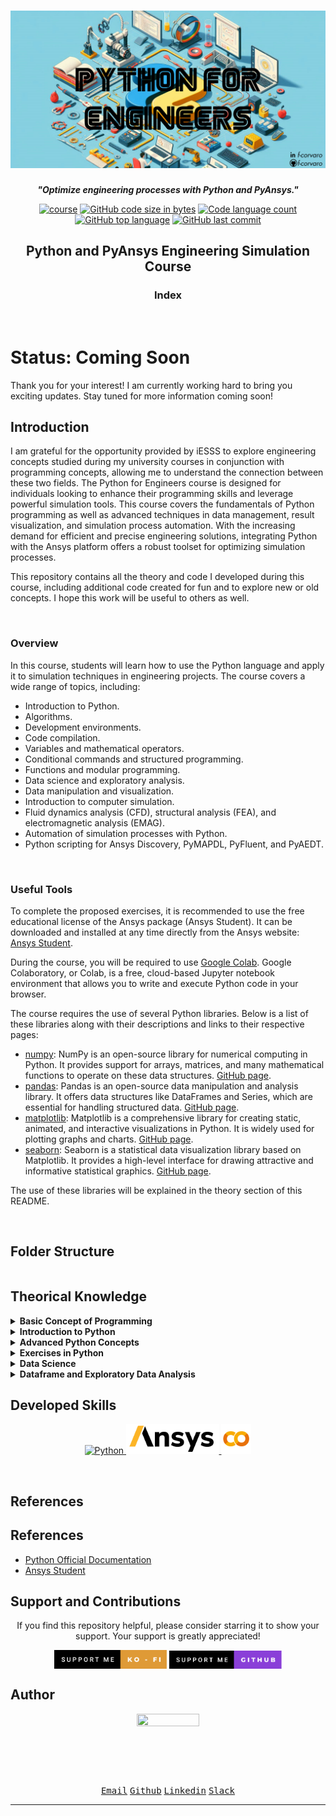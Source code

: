 <h1 align="center"><a href="https://github.com/f-corvaro/PyAnsys-Engineering-Simulation-Course">
	<img src="https://github.com/f-corvaro/PyAnsys-Engineering-Simulation-Course/blob/main/.extra/python-eng.png" alt="Python_and_pyansys">
</a></h1>

<p align="center">
	<b><i>"Optimize engineering processes with Python and PyAnsys."</i></b><br>
</p>
<p align="center" style="text-decoration: none;">
	<a href="https://it.esssvirtual.com/courses/corso-di-python-e-pyansys-per-ingegneri"><img alt="course" src="https://img.shields.io/badge/course-iESSS-yellow" /></a>
    <a href="https://github.com/f-corvaro/PyAnsys-Engineering-Simulation-Course"><img alt="GitHub code size in bytes" src="https://img.shields.io/github/languages/code-size/f-corvaro/PyAnsys-Engineering-Simulation-Course?color=blueviolet" /></a>
    <a href="https://github.com/f-corvaro/PyAnsys-Engineering-Simulation-Course"><img alt="Code language count" src="https://img.shields.io/github/languages/count/f-corvaro/PyAnsys-Engineering-Simulation-Course?color=yellow" /></a>
    <a href="https://github.com/f-corvaro/PyAnsys-Engineering-Simulation-Course"><img alt="GitHub top language" src="https://img.shields.io/github/languages/top/f-corvaro/PyAnsys-Engineering-Simulation-Course?color=blueviolet" /></a>
    <a href="https://github.com/f-corvaro/PyAnsys-Engineering-Simulation-Course"><img alt="GitHub last commit" src="https://img.shields.io/github/last-commit/f-corvaro/PyAnsys-Engineering-Simulation-Course?color=yellow" /></a>
</p>

<h2 align="center">Python and PyAnsys Engineering Simulation Course</h2>

<h3 align="center">Index</h3>
<p align="center">

</p>
<br>

# Status: Coming Soon

Thank you for your interest! I am currently working hard to bring you exciting updates. Stay tuned for more information coming soon!

## Introduction

<p align="justify">

I am grateful for the opportunity provided by iESSS to explore engineering concepts studied during my university courses in 
conjunction with programming concepts, allowing me to understand the connection between these two fields. The Python for Engineers 
course is designed for individuals looking to enhance their programming skills 
and leverage powerful simulation tools. This course covers the fundamentals of Python programming as well as advanced 
techniques in data management, result visualization, and simulation process automation. With the increasing demand for 
efficient and precise engineering solutions, integrating Python with the Ansys platform offers a robust toolset for 
optimizing simulation processes.

This repository contains all the theory and code I developed during this course, including additional code created for fun and to explore 
new or old concepts. I hope this work will be useful to others as well.

</p>
<br>

### Overview 

<p align="justify">

In this course, students will learn how to use the Python language and apply it to simulation techniques in engineering projects. 
The course covers a wide range of topics, including:

- Introduction to Python.
- Algorithms.
- Development environments.
- Code compilation.
- Variables and mathematical operators.
- Conditional commands and structured programming.
- Functions and modular programming.
- Data science and exploratory analysis.
- Data manipulation and visualization.
- Introduction to computer simulation.
- Fluid dynamics analysis (CFD), structural analysis (FEA), and electromagnetic analysis (EMAG).
- Automation of simulation processes with Python.
- Python scripting for Ansys Discovery, PyMAPDL, PyFluent, and PyAEDT.

</p>
<br>

### Useful Tools

<p align="justify">

To complete the proposed exercises, it is recommended to use the free educational license of the Ansys package 
(Ansys Student). It can be downloaded and installed at any time directly from the Ansys website: [Ansys Student](https://www.ansys.com/academic/students).

During the course, you will be required to use [Google Colab](https://colab.research.google.com/). Google Colaboratory, or Colab, is a free, 
cloud-based Jupyter notebook environment that allows you to write and execute Python code in your browser. 

The course requires the use of several Python libraries. Below is a list of these libraries along with their descriptions and links to their 
respective pages:

- [numpy](https://numpy.org/): NumPy is an open-source library for numerical computing in Python. It provides support for arrays, matrices, 
  and many mathematical functions to operate on these data structures. [GitHub page](https://github.com/numpy/numpy?tab=readme-ov-file).
- [pandas](https://pandas.pydata.org/): Pandas is an open-source data manipulation and analysis library. It offers data structures like 
  DataFrames and Series, which are essential for handling structured data. [GitHub page](https://github.com/pandas-dev/pandas).
- [matplotlib](https://matplotlib.org/): Matplotlib is a comprehensive library for creating static, animated, and interactive visualizations 
  in Python. It is widely used for plotting graphs and charts. [GitHub page](https://github.com/matplotlib/matplotlib).
- [seaborn](https://seaborn.pydata.org/): Seaborn is a statistical data visualization library based on Matplotlib. It provides a high-level 
  interface for drawing attractive and informative statistical graphics. [GitHub page](https://github.com/mwaskom/seaborn).

The use of these libraries will be explained in the theory section of this README.

</p>
<br>

## Folder Structure

<p align="justify">

```
```

<p>

## Theorical Knowledge

<details>
  <summary><strong>Basic Concept of Programming</strong></summary>
  <p align="justify">
  
  A **programming language** is a set of rules used to write programs that can be executed by a computer. High-level languages, such as Python, are written by programmers and then compiled or interpreted into low-level machine code that can be executed by the computer's microprocessor. 

  An **algorithm** is a finite sequence of well-defined instructions used to solve a specific problem. In computer science, algorithms are implemented using programming languages and must be designed to achieve a particular goal. Effective problem-solving involves breaking down complex problems into smaller, manageable parts and solving them step by step. Clear and unambiguous communication is essential for writing efficient and maintainable code.

  A **compiler** is a program that converts source code written in a programming language into executable code that can be read and executed by the computer. “Hello World” is a simple example of a program that is used to test a development environment.

  **Variables** are spaces in computer memory used to store values. 

  The **development environment** is the space where you write the instructions that will be executed by the program. You need to import files and libraries for proper operation. To see results, you have to compile the program and analyze it line by line to check the logic and any errors (breakpoints). Essentially, it is a programmer's note sheet where they will write their algorithm in a programming language. 

  An **Integrated Development Environment (IDE)** is software that provides development tools for coding, testing, and debugging programs. There are many IDEs for various programming languages, such as PyCharm, Visual Studio Code, Sublime Text, and IDLE.

  **Offline IDEs**:
  - **PyCharm**: A powerful IDE for Python with features like code completion, debugging, and version control integration.
  - **Visual Studio Code**: A lightweight but powerful source code editor with support for Python and many other languages, extensions, and debugging tools. (My favorite one).
  - **Sublime Text**: A sophisticated text editor for code, markup, and prose with a focus on speed and simplicity.
  - **IDLE**: The default Python IDE that comes with the Python installation, suitable for beginners.

  **Online IDEs**:
  - **Google Colaboratory**: An interactive way of sharing documents with code, graphs, results, text, and other features. It allows the execution of a block of code, and codes can be edited and executed at any time. It is particularly useful for data science and machine learning projects as it provides free access to GPU and TPU resources. *(This IDE will be used for the course)*.
  
  ### Differences between Online and Offline IDEs

  **Offline IDEs**:
  - **Pros**:
    - Full control over the development environment and tools.
    - Better performance and responsiveness.
    - Access to local files and resources.
    - More customization options and extensions.
  - **Cons**:
    - Requires installation and setup on your local machine.
    - Limited to the resources available on your local machine.

  **Online IDEs**:
  - **Pros**:
    - Accessible from any device with an internet connection.
    - No installation or setup required.
    - Easy collaboration and sharing of code.
    - Access to powerful cloud resources (e.g., GPUs in Google Colab).
  - **Cons**:
    - Dependent on internet connectivity.
    - Potentially slower performance compared to local IDEs.
    - Limited access to local files and resources.

  </p>
</details>

<details>
  <summary><strong>Introduction to Python</strong></summary>
  <p align="justify">

  **Python** is a high-level, interpreted programming language developed by Guido van Rossum and first released in 1991. 
  Known for its readability and simplicity, Python has become one of the most popular programming languages in the world. 
  It supports multiple programming paradigms, including procedural, object-oriented, and functional programming. Python's 
  extensive standard library and active community contribute to its versatility and widespread use in various fields such 
  as web development, data science, artificial intelligence, and scientific computing.

  In Python, an **interpreter** is used instead of a compiler. An interpreter executes the code line by line, translating it into machine code at runtime. This is different from a compiler, which translates the entire source code into machine code before execution.

  ### High-Level and Low-Level Languages

  Machine language consists of binary code (0s and 1s) that is directly executed by a computer's CPU. Assembly language is more readable than machine language and uses mnemonic codes to represent machine-level instructions. High-level languages, such as Python, are closer to human languages and abstract away the complexities of the hardware, making them easier to read, write, and maintain.

  ### Compilers vs. Interpreters

  **Compiler:**
  - **Definition:** A compiler is a program that converts source code written in a programming language into executable code that can be read and executed by the computer.
  - **Pros:**
    - Faster execution time since the code is already translated into machine code.
    - Better optimization of the code during the compilation process.
  - **Cons:**
    - Compilation can be time-consuming, especially for large programs.
    - Debugging can be more difficult since errors are reported after the entire code is compiled.

  **Interpreter:**
  - **Definition:** An interpreter translates and executes code line by line at runtime.
  - **Pros:**
    - Easier to debug since errors are reported immediately after the line is executed.
    - No need for a separate compilation step, making development faster and more interactive.
  - **Cons:**
    - Slower execution time due to on-the-fly code translation.
    - Less optimization compared to compiled code.

  Python files have the `.py` extension, and you need to have a Python interpreter installed to run them. Unlike C, Python does not compile to `.o` (object) files. Instead, Python code is interpreted at runtime. When you run a Python script, the Python interpreter compiles the code to bytecode, which is then executed by the Python Virtual Machine (PVM). This process is transparent to the user and does not produce `.o` files.

  ### Comments
  In Python, comments are written with the `#` symbol. Comments are used to explain the code and make it more readable for humans. The computer ignores comments during execution.
  
  Example:
  ```python
  # This is a single-line comment
  print("Hello, World!")  # This comment explains the print statement
  ```

  ### Variables Types

  Python has several types of variables, including integers (`int`), floating-point numbers (`float`), sequences of characters (`string`), booleans (`bool`), lists (`list`), tuples (`tuple`), and dictionaries (`dict`). These variables can be used in a program to store values and perform calculations.

  - **Integers (`int`)**: Whole numbers, e.g., `5`, `-3`.
  - **Floating-point numbers (`float`)**: Numbers with a decimal point, e.g., `3.14`, `-0.001`.
  - **Strings (`str`)**: Sequences of characters, e.g., `"Hello, World!"`.
  - **Booleans (`bool`)**: Logical values, `True` or `False`.

  **Formatted String Literals (f-strings)**: In Python, formatted string literals, also known as f-strings, provide a way to embed expressions 
  inside string literals using curly braces `{}`. This allows you to include the value of variables directly within a string.

  Example:
  ```python
  a = 10
  print(f"The value of a is {a}")
  ```
  In this example, the `f` before the string indicates that it is an f-string, and `{a}` is replaced with the value of the variable 
  a when the string is printed.

  **Lists:** A list is an ordered collection of items which can be of different types. Lists are mutable, meaning their elements 
  can be changed.

  Example:
  ```python
  my_list = [1, 2, 3, "apple", 4.5]
  print(my_list[3])  # Output: apple
  ```
  **Tuples:** A tuple is similar to a list, but it is immutable, meaning its elements cannot be changed after creation.

  Example:
  ```python
  my_tuple = (1, 2, 3, "apple", 4.5)
  print(my_tuple[3])  # Output: apple
  ```

  **Dictionaries:** A dictionary is an unordered collection of key-value pairs. Each key is unique and is used to access its 
  corresponding value.

  Example:
  ```python
  my_dict = {"name": "Alice", "age": 25, "city": "New York"}
  print(my_dict["name"])  # Output: Alice
  ```

  ### Mathematical Operators

  Python has standard mathematical operators: addition `+`, subtraction `-`, multiplication `*`, division `/`, remainder of division `%`, power `**`, and integer division `//`. Python performs operations in a specific order of priority: parentheses, powers, multiplication, division, addition, and subtraction.

  ### Conditional Statements
  Conditional statements in Python allow you to execute code based on a condition. The most common structures are `if`, `else`, and `elif`. The `if` statement allows you to execute a block of code only if a certain condition is met. The `else` statement allows you to execute alternative code if the condition is not met. The `elif` statement, short for "else if," allows you to check multiple conditions sequentially.

  Conditional statements in Python rely on comparison operators, which allow you to compare values and variables. Some examples of comparison operators are:
  - `==` (equality)
  - `!=` (inequality)
  - `<` (less than)
  - `>` (greater than)
  - `<=` (less than or equal to)
  - `>=` (greater than or equal to)

  The code that should be executed if a certain condition is met must be indented.

  ### Loops
  Loops in Python allow you to execute a block of code multiple times by iterating over a sequence of values. 
  This concept is used when you need to repeat a specific action for a certain number of times or while a condition is `true`. 
  Using loops can significantly reduce the amount of code you need to write, thereby reducing the computational cost of the algorithm.

  - `For` Loops: The for loop is used to iterate over a sequence (such as a list, tuple, dictionary, set, or string) and execute a block of code for each item in the sequence. This is useful when you know in advance how many times you need to execute the block of code.
  Example:
  ```python
  for i in range(5):
    print("Iteration:", i)
  ```
  - `While` Loops: The while loop is used to execute a block of code as long as a certain condition is `true`. 
  The programmer must ensure that the condition eventually becomes `false`; otherwise, the loop will run indefinitely, resulting in an infinite loop.
  Example:
  ```python
  count = 0
  while count < 5:
    print("Count:", count)
    count += 1  # Update the variable to avoid an infinite loop
  ```

  ### Logical Operators

  <img src="https://github.com/f-corvaro/PyAnsys-Engineering-Simulation-Course/blob/main/.extra/logical.png" alt="Logical Operators">

  Logical operators in Python are used to combine conditional statements. They include `and`, `or`, `not`, `nand`, and `nor`. The `and` operator returns `True` if both operands are true, while the `or` operator returns `True` if at least one operand is true. The `not` operator inverts the truth value of the operand. The `nand` operator returns `True` if at least one operand is false (it is the negation of `and`). The `nor` operator returns `True` if both operands are false (it is the negation of `or`). These operators are essential for constructing complex logical expressions and controlling the flow of a program.

  Examples:
  ```python
  x = True
  y = False

  # and operator
  print(x and y)  # Output: False

  # or operator
  print(x or y)  # Output: True

  # not operator
  print(not x)  # Output: False

  # nand operator (negation of and)
  print(not (x and y))  # Output: True

  # nor operator (negation of or)
  print(not (x or y))  # Output: False
  ```

  ### Try/Except

  The `try/except` block in Python is used for handling exceptions and errors that may occur during the execution of a program. 
  By wrapping code that might raise an exception within a `try` block, you can catch and handle specific exceptions using one or more 
  `except` blocks. This prevents the program from crashing and allows you to provide meaningful error messages or alternative actions. 
  For example, you can handle file I/O errors, divide-by-zero errors, or any other runtime errors gracefully. Additionally, you can use 
  the `else` block to execute code if no exceptions were raised and the `finally` block to execute code that should run regardless of 
  whether an exception occurred or not, such as closing a file or releasing resources.

  </p>
</details>

<details>
  <summary><strong>Advanced Python Concepts</strong></summary>
  <p align="justify">

  ### Functions

  Functions are blocks of code that perform a specific task and can be called at various points in your code. They are useful for encapsulating logic and avoiding repetition. The code inside a function must be indented, and functions are defined using the `def` keyword. The advantage of using functions is that if you need to make changes to the code, you only need to do it once in the function body, rather than every time the function is called. You define a function with `def function_name(parameter_1, parameter_2, ..., parameter_n):`. A function can have one or more parameters, or none at all. Functions are essential for modular programming, allowing you to reuse code by creating libraries, thus avoiding the need to redefine functions repeatedly.

  Functions can also return values using the `return` statement, which allows you to capture the output of the function and use it elsewhere in your code. Additionally, functions can have default parameters, which provide default values if no arguments are passed.

  Example:
  ```python
  def greet(name):
      return f"Hello, {name}!"

  print(greet("Alice"))  # Output: Hello, Alice!
  ```

  In this example, the greet function takes a single parameter name and returns a greeting message. Functions help in organizing code, making it more readable and maintainable. They also facilitate debugging and testing by isolating specific tasks within the code. 

  It's also a good practice to include a **docstring** at the beginning of a function to describe its purpose, parameters, and return values. This helps in documenting the code and making it easier to understand for others.

  Example:
  ```python
  def greet(name="World"):
    """
    Returns a greeting message.

    Parameters:
    name (str): The name to greet. Default is "World".

    Returns:
    str: A greeting message.
    """
    return f"Hello, {name}!"
  ```


  ### Libraries

  Python libraries are collections of modules that provide additional functionality to your code. For example, the `math` library offers 
  advanced mathematical functions, while the `numpy` library provides tools for working with matrices and arrays. Once you import a library, 
  you can access its functions and features. Other examples of popular libraries include `warnings` for managing warning messages, 
  `pandas` for data manipulation and analysis, `matplotlib.pyplot` for data visualization, and `seaborn` for statistical data visualization. 
  When importing these libraries, it is common to use **aliases** to simplify their usage in the code. For instance, `import numpy as np`, `import pandas as pd`, `import matplotlib.pyplot as plt`, and `import seaborn as sns`. These aliases make the code more concise and readable.
  Other popular libraries include `requests` for making HTTP requests, `scikit-learn` for machine learning, and `tensorflow` for deep learning. 
  Libraries greatly enhance the capabilities of Python and allow you to perform complex tasks with minimal code.

  To use a library, you often need to install it first using a package manager like `pip3`. For example, you can install `numpy` by running `pip3 install numpy` in your terminal. 

  It's important to keep your libraries up to date to benefit from the latest features and security updates. You can check if a library is up to date and update it using `pip3`. 
  For example, to check for updates and update `numpy`, you can run:
  ```sh
  pip3 install --upgrade numpy
  ```

  For more information about a library, including usage examples and detailed documentation, you should refer to the official documentation. Official documentation is usually available on the library's website or its repository on platforms like GitHub. This is the best source for accurate and comprehensive information about the library's features and usage.

  To manage your project dependencies effectively, it is recommended to use a **virtual environment (venv)**. A virtual environment is an isolated environment that allows you to manage dependencies for your Python projects separately. Here are the steps to create and use a virtual environment:

  1. Create a Virtual Environment:
    ```sh
    python3 -m venv venv
    ```
  2. Activate the venv:
    Linux: 
      ```sh
      source venv/bin/activate
      ```
    Windows: 
      ```sh
      .\venv\Scripts\activate
      ```
  3. Install Packages In The venv:
    ```sh
    pip3 install numpy
    ```
  4. **Deactivate the Virtual Environment** when you have finished working:
   ```sh
   deactivate
   ```

  **In my virtual environment (VENV), I have already installed all the required libraries for the course.**
 
  ### Object-Oriented Programming (OOP)

  Object-Oriented Programming (OOP) is a programming paradigm that organizes code into objects, which combine data and related functionality into a single structure. A class is a general definition of an object, while an object is a specific instance of a class. For example, a `Car` class might define the common characteristics of all cars (model, year, make, and value), whereas `my_car` would be a specific instance of that class. 

  Example:
```python
class Car:
    def __init__(self, model, year, make, value):
        self.model = model
        self.year = year
        self.make = make
        self.value = value

    def description(self):
        return f"{self.year} {self.make} {self.model} valued at {self.value}"
```

  The `self` keyword is used in class methods to refer to the instance of the class. 
  The `__init__` method in Python is a special method that is called when an **instance** (object) of a class is created. 
  It is known as the **constructor method**. The purpose of the `__init__` method is to initialize the object's attributes with the values provided when the object is instantiated. An istance for this example could be:

  ```python
  # Creating an instance of the Car class
  my_car = Car("Corolla", 2020, "Toyota", 20000)
  print(my_car.description())  # Output: 2020 Toyota Corolla valued at 20000
  ```

  Another example of a class is Person, where we have attributes like name and age, and a method called introduce that prints a message with the person's name and age. Finally, we create an object of the Person class called `person1` with specific name and age values.

  Example:
  ```python
  class Person:
    def __init__(self, name, age):
        self.name = name
        self.age = age

    def introduce(self):
        return f"My name is {self.name} and I am {self.age} years old."

  person1 = Person("Alex", 30)
  print(person1.introduce())  # Output: My name is Alex and I am 30 years old.
  ```

  The advantages of this type of programming include modularity, code reuse, and easier maintenance. By encapsulating data and functionality within objects, OOP allows for more organized and manageable code, making it easier to develop and maintain complex software systems.
 
  </p>
</details>

<details>
  <summary><strong>Exercises in Python</strong></summary>
  <p align="justify">

  In the `./exercises/` folder, you will find numerous exercises and examples that illustrate the theoretical concepts discussed.

  </p>
</details>

<details>
  <summary><strong>Data Science</strong></summary>
  <p align="justify">

  **Data science** is a means to solve problems and find solutions. The process analysis involves:
  - Identifying the problem that needs to be solved.
  - Defining the goal of the solution.
  - Determining where to obtain the necessary data for analysis.
  - Collecting the required data.
  
  After this initial analysis, action must be taken. Over time, companies have evolved from: "I do it this way because it's always been done this way" to "I collect data but don't use it" to "I analyze this data" to "I collect, store data efficiently, and analyze it to implement a strategy" (now AI is also used to analyze processes).
  
  The process flow diagram of a data science project involves an iterative flow, which may require multiple cycles to refine a strategy. Therefore, the steps include defining the problem, finding a way to collect and process data (requiring a format to analyze large amounts of data), analyzing it from an exploratory and bivariate perspective, verifying that the initial hypotheses are correct, conducting a critical analysis, and making a decision. 
  
  **Exploratory Data Analysis (EDA)** is the first crucial phase in analyzing a dataset. The goal is to gain a general understanding of the data, identify patterns, anomalies, and key characteristics that could influence subsequent analyses. EDA is performed using:
  - ***Visualization:*** Graphs and charts are used to visualize the distribution of variables, relationships between them, and to identify any outliers.
  - ***Descriptive statistics:*** Means, standard deviations and other statistics are calculated to describe the main characteristics of the dataset.
  - ***Identification of missing values:*** Missing values are identified and decisions are made on how to handle them (removal, imputation, etc.).
  - ***Data quality check:*** Errors or inconsistencies in the data are verified.

  **Bivariate analysis**, on the other hand, is a specific type of exploratory analysis that focuses on studying the relationship between two variables. The goal is to understand if there is a connection between these two variables and, if so, what type it is (linear, non-linear, positive, negative).

  ### Difference Between Data-Driven and Data Science

  Data-driven refers to a decision-making process that relies heavily on data analysis and interpretation. In a data-driven approach, decisions are made based on data insights rather than intuition or personal experience. This approach ensures that strategies and actions are backed by empirical evidence, leading to more accurate and effective outcomes.

  Data science, on the other hand, is a multidisciplinary field that involves extracting knowledge and insights from structured and unstructured data using scientific methods, processes, algorithms, and systems. It encompasses various techniques such as machine learning, statistical analysis, and data mining to analyze and interpret complex data sets. Data science aims to uncover patterns, make predictions, and provide actionable insights to solve real-world problems.

  In summary, while data-driven focuses on making decisions based on data, data science provides the tools and methodologies to analyze and interpret the data that informs those decisions.

  ###  Data Types

  Nowadays, any interaction with technology or machines generates data, such as mouse positions, clicks, and images. Data can be generated by people through surveys (representing the responses provided) or by machines (data generated by systems and devices). Data can also be categorized as public (freely available and non-profit) or private (requiring authorization and often paid). 

  The nature of the data can vary widely:
  - **Structured Data**: Organized in a predefined manner, often in tabular format (e.g., databases, spreadsheets).
  - **Unstructured Data**: Lacks a specific format or structure (e.g., text documents, images, videos).
  - **Semi-structured Data**: Contains elements of both structured and unstructured data (e.g., JSON, XML).

  Examples of private data include medical records, financial information, and personal identifiers, which require strict handling and protection due to privacy concerns.

### Data Collection

  Data collection can be either manual or automatic. Manual data collection involves methods such as paper surveys, which require subsequent digitization. Automatic data collection utilizes sensors and devices for measurement, including video data from security cameras.

  There are various techniques for extracting data from websites, such as web scraping, which involves gathering data from social networks, e-commerce sites, and news websites.

  Another method of data collection is through APIs (Application Programming Interfaces). APIs provide a set of protocols and tools that allow different applications and systems to communicate and share data. This method enables developers to access and extract data from other applications and systems efficiently.

  In some cases, geographic information can also be crucial, requiring the collection of location-based data through GPS devices or geographic information systems (GIS).

  ### Ensuring Data Quality

  Having a large amount of data is beneficial, but to use it effectively in the data science process, we must ensure its reliability and quality. Key questions to consider include:
  - Are the sensors positioned correctly?
  - Have the sensors been calibrated?
  - Is the external data source reliable?
  - Do the data have any biases?
  - Is the sampling frequency adequate?

  To address the issue of sampling frequency, we can refer to the **Nyquist Theorem**. 
  
  ***The theorem states that the sampling frequency must be at least twice the highest frequency component present in the measured signal to accurately reconstruct the original signal.*** For example, if the highest frequency in the signal is 1 kHz, the sampling frequency should be at least 2 kHz.

  Additionally, data quality can be assessed through:
  - **Data Completeness**: Ensuring that all necessary data points are collected and no critical information is missing.
  - **Data Consistency**: Verifying that data is consistent across different sources and systems.
  - **Data Accuracy**: Ensuring that the data correctly represents the real-world values it is supposed to measure.
  - **Data Timeliness**: Ensuring that the data is up-to-date and relevant to the current analysis.

  By addressing these aspects, we can ensure that the collected data is of high quality and suitable for accurate and reliable analysis in data science projects. High-quality data leads to more reliable insights, better decision-making, and more effective outcomes.

  ### Understanding Bias and Correlation

  Bias in data can be caused by selective sampling, sampling issues, prejudices, or algorithms programmed with errors. It is crucial to identify and mitigate bias to ensure the accuracy and fairness of data analysis.

  Correlation occurs when the variations over time of two variables resemble each other. However, it is important to distinguish between correlation and causation. Correlation implies a relationship between two variables, but it does not necessarily mean that one variable causes the other. 

  Spurious correlation occurs when two variables appear to have a significant relationship, but in reality, there is no causal connection between them. This can lead to incorrect conclusions if not properly identified.

  Statistical analysis is used to help identify relationships between variables and determine whether they are causal or merely correlated. However, statistics alone cannot prove causality. To establish causation, additional methods such as controlled experiments, longitudinal studies, or domain-specific knowledge are required.

  </p>
</details>

<details>
  <summary><strong>Dataframe and Exploratory Data Analysis</strong></summary>
  <p align="justify">

  A **dataframe** is a tabular data structure composed of rows and columns. 
  Each column has a header, and each row has an index. It can be compared to a matrix, with the difference that 
  the first row contains headers and the first column contains indices. In Python, the pandas library provides structures 
  for data manipulation, including the dataframe. A dataframe in pandas can be created from various data sources, 
  such as lists, dictionaries, CSV files, and Excel files. During the creation of a dataframe, it is possible to specify 
  the column names and data types for each column. Additionally, pandas offers many functions for data manipulation within 
  a dataframe, such as filtering, selection, sorting, and aggregation. Dataframes can be combined using `concat()` or 
  merged using `merge()`.

  Beyond data manipulation, pandas also provides functions for data visualization, such as line plots, scatter plots, 
  and bar charts (functions based on the `matplotlib` library). Visualizations are essential for data analysis. 
  The `read_excel()` function in pandas allows reading data from an Excel file. You can specify the file path, 
  the sheet name, and other configuration options for reading the file. Once the file is loaded into a dataframe, 
  you can use pandas functions to manipulate and analyze the data. Additionally, you can export dataframe data to an Excel 
  file using `to_excel()`, with various configuration options available.

  ### Basic Operations - Exploratory Data Analysis

  To understand a dataframe, it is important to first visualize it in its entirety. Pandas provides functions such as:
  - `head()` to view the first 5 rows of the dataframe (or a specified number of rows).
  - `tail()` to view the last 5 rows of the dataframe (or a specified number of rows).
  - `sample()` to view random samples from the dataframe.
  - `describe()` to obtain basic statistics of the dataframe (count, mean, standard deviation, min, and max for each numeric column).
  - `info()` to get information about the dataframe (number of rows and columns, data types, and presence of null values).

  Exploratory Data Analysis (EDA) is a crucial step in the data analysis process. It involves summarizing the main characteristics 
  of the data, often using visual methods. EDA helps in understanding the data distribution, identifying patterns, spotting anomalies, 
  and checking assumptions. It is an iterative process that includes data cleaning, transformation, and visualization. By performing EDA, 
  analysts can make informed decisions about the next steps in their analysis or modeling process.

  ### Additional Useful Functions for Dataframes

  - `isnull()` and `notnull()` to detect missing values.
  - `fillna()` to fill missing values with a specified value.
  - `dropna()` to remove missing values.
  - `pivot_table()` to create a spreadsheet-style pivot table as a dataframe.
  - `groupby()` to group data and perform aggregate operations.
  - `apply()` to apply a function along an axis of the dataframe.
  - `astype()` to cast a pandas object to a specified data type.

  These functions and methods make pandas a powerful tool for data analysis and manipulation, enabling analysts to efficiently 
  handle and explore large datasets.

  ### Types of Variables

  In the context of dataframes, variables are the columns that hold data. 
  Each column in a dataframe represents a variable, and each row represents an observation 
  or record. Variables in dataframes can be classified into several types:

  - Numerical Variables: 
    
    - Discrete Variables: These are countable and have distinct values. Examples include the number of students in a class, the number of cars in a parking lot, or the number of books on a shelf.
    
    - Continuous Variables: These can take any value within a range and are often measured. Examples include height, weight, temperature, and time.
  
  - Time Series Variables: These variables represent data points collected or recorded at specific time intervals. They are used to analyze trends, patterns, and seasonal effects over time. Examples include daily stock prices, monthly sales figures, and annual rainfall measurements.

  - Categorical Variables:
    
    - Nominal Variables: These represent categories with no inherent order. Examples include types of fruits (apple, banana, orange), colors (red, blue, green), and gender (male, female).
    
    - Ordinal Variables: These represent categories with a natural order. Examples include education levels (high school, bachelor's, master's, PhD), customer satisfaction ratings (poor, fair, good, excellent), and class ranks (freshman, sophomore, junior, senior).

  These variables are used in Dataframes for:
  - Data Manipulation: Variables can be manipulated using various pandas functions such as filtering, selection, sorting, and aggregation.
  - Data Analysis: Variables are analyzed to extract meaningful insights. This includes calculating statistics, identifying patterns, and detecting anomalies.
  - Data Visualization: Variables are visualized using plots and charts to better understand the data distribution and relationships between variables.
  - Data Cleaning: Variables are cleaned to handle missing values, correct data types, and remove inconsistencies.
  
  Understanding the types of variables in a dataframe is crucial for selecting appropriate statistical methods and accurately interpreting data in various analyses.

  </p>
</details>

## Developed Skills

<p align="center">
  <a href="https://skillicons.dev">
    <img src="https://skillicons.dev/icons?i=python" alt="Python" />
    <a href="https://www.ansys.com/"><img src="https://github.com/f-corvaro/PyAnsys-Engineering-Simulation-Course/blob/main/.extra/ANSYS_logo.png" alt="Ansys" height="48" />
    <a href="https://colab.google/"><img src="https://github.com/f-corvaro/PyAnsys-Engineering-Simulation-Course/blob/main/.extra/gcolaboratory_logo.png" alt="Google Colaboratory" height="48" />
  </a>
</p><br>

## References

## References

- [Python Official Documentation](https://docs.python.org/3/)
- [Ansys Student](https://www.ansys.com/academic/students)


## Support and Contributions

<p align="center">
If you find this repository helpful, please consider starring it to show your support. Your support is greatly appreciated!</p>

<p align="center">
<a href="https://ko-fi.com/fcorvaro"><img width="180" img align="center" src="https://github.com/f-corvaro/42.common_core/blob/main/.extra/support-me-ko-fi.svg"><alt=""></a>
<a href="https://github.com/sponsors/f-corvaro"><img width="180" img align="center" src="https://github.com/f-corvaro/42.common_core/blob/main/.extra/support-me-github.svg"><alt=""></a>

<br>

## Author

<p align="center"><a href="https://profile.intra.42.fr/users/fcorvaro"><img style="height:auto;" src="https://avatars.githubusercontent.com/u/102758065?v=4" width="100" height="100"alt=""></a>
<p align="center">
<a href="mailto:fcorvaro@student.42roma.it"><kbd>Email</kbd><alt=""></a>
<a href="https://github.com/f-corvaro"><kbd>Github</kbd><alt=""></a>
<a href="https://www.linkedin.com/in/f-corvaro/"><kbd>Linkedin</kbd><alt=""></a>
<a href="https://42born2code.slack.com/team/U050L8XAFLK"><kbd>Slack</kbd><alt=""></a>

<hr/>